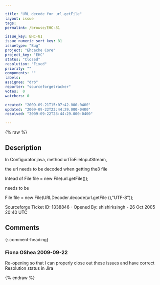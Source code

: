```yaml
---

title: "URL decode for url.getFile"
layout: issue
tags: 
permalink: /browse/EHC-81

issue_key: EHC-81
issue_numeric_sort_key: 81
issuetype: "Bug"
project: "Ehcache Core"
project_key: "EHC"
status: "Closed"
resolution: "Fixed"
priority: ""
components: ""
labels: 
assignee: "drb"
reporter: "sourceforgetracker"
votes:  0
watchers: 0

created: "2009-09-21T15:07:42.000-0400"
updated: "2009-09-22T23:44:29.000-0400"
resolved: "2009-09-22T23:44:29.000-0400"

---
```




{% raw %}



## Description

<div markdown="1" class="description">

In Configurator.java, method urlToFileInputStream, 

the url needs to be decoded when getting the3 file

Intead of File file = new File(url.getFile());

needs to be 

File file = new File(URLDecoder.decode(url.getFile
(),"UTF-8"));


Sourceforge Ticket ID: 1338846 - Opened By: shishirksingh - 26 Oct 2005 20:40 UTC

</div>

## Comments


{:.comment-heading}
### **Fiona OShea** <span class="date">2009-09-22</span>

<div markdown="1" class="comment">

Re-opening so that I can properly close out these issues and have correct Resolution status in Jira

</div>



{% endraw %}
